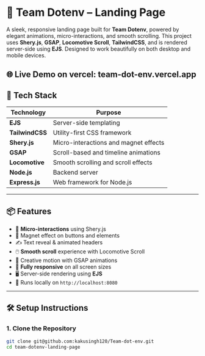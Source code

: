 # 🚀 Team Dotenv – Landing Page

A sleek, responsive landing page built for **Team Dotenv**, powered by elegant animations, micro-interactions, and smooth scrolling. This project uses **Shery.js**, **GSAP**, **Locomotive Scroll**, **TailwindCSS**, and is rendered server-side using **EJS**. Designed to work beautifully on both desktop and mobile devices.

## 🌐 Live Demo on vercel:  team-dot-env.vercel.app

## 🔧 Tech Stack

| Technology     | Purpose                            |
|----------------|------------------------------------|
| **EJS**        | Server-side templating              |
| **TailwindCSS**| Utility-first CSS framework         |
| **Shery.js**   | Micro-interactions and magnet effects |
| **GSAP**       | Scroll-based and timeline animations |
| **Locomotive** | Smooth scrolling and scroll effects |
| **Node.js**    | Backend server                     |
| **Express.js** | Web framework for Node.js          |

---

## 📦 Features

- 🎯 **Micro-interactions** using Shery.js
- 🧲 Magnet effect on buttons and elements
- ✍️ Text reveal & animated headers
- 🖱️ **Smooth scroll** experience with Locomotive Scroll
- 🧠 Creative motion with GSAP animations
- 📱 **Fully responsive** on all screen sizes
- 🖥️ Server-side rendering using **EJS**
- 🚀 Runs locally on `http://localhost:8080`

---

## 🛠️ Setup Instructions

### 1. Clone the Repository

```bash
git clone git@github.com:kakusingh120/Team-dot-env.git
cd team-dotenv-landing-page
